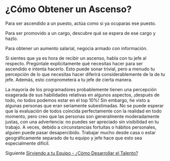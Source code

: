 # ¿Cómo Obtener un Ascenso?
[//]: # (Version:1.0.0)
Para ser ascendido a un puesto, actúa como si ya ocuparas ese puesto.

Para ser promovido a un cargo, descubre qué se espera de ese cargo y hazlo.

Para obtener un aumento salarial, negocia armado con información.

Si sientes que ya es hora de recibir un ascenso, habla con tu jefe al respecto. Pregúntale explícitamente qué necesitas hacer para ser ascendido e intenta hacerlo. Esto puede sonar trivial, pero a menudo tu percepción de lo que necesitas hacer diferirá considerablemente de la de tu jefe. Además, esto comprometerá a tu jefe de cierta manera.

La mayoría de los programadores probablemente tienen una percepción exagerada de sus habilidades relativas en algunos aspectos, ¡después de todo, no todos podemos estar en el top 10%! Sin embargo, he visto a algunas personas que eran seriamente subestimadas. No se puede esperar que la evaluación de todos coincida perfectamente con la realidad en todo momento, pero creo que las personas son generalmente moderadamente justas, con una advertencia: no puedes ser apreciado sin visibilidad en tu trabajo. A veces, debido a circunstancias fortuitas o hábitos personales, alguien puede pasar desapercibido. Trabajar mucho desde casa o estar geográficamente separado de tu equipo y jefe hace que esto sea especialmente difícil.

Siguiente [Sirviendo a tu Equipo - ¿Cómo Desarrollar el Talento?](../Serving-Your-Team/01-How-to-Develop-Talent.md)
